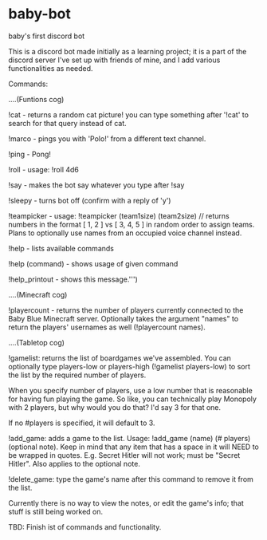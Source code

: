# baby-bot
baby's first discord bot

This is a discord bot made initially as a learning project; it is a part of the discord server I've set up with friends of mine, and I add various functionalities as needed.

Commands:

....(Funtions cog)

!cat - returns a random cat picture! you can type something after '!cat' to search for that query instead of cat.

!marco - pings you with 'Polo!' from a different text channel.

!ping - Pong!

!roll - usage: !roll 4d6

!say - makes the bot say whatever you type after !say

!sleepy - turns bot off (confirm with a reply of 'y')

!teampicker - usage: !teampicker (team1size) (team2size) // returns numbers in the format [ 1, 2 ] vs [ 3, 4, 5 ] in random order to assign teams. Plans to optionally use names from an occupied voice channel instead.

!help - lists available commands

!help (command) - shows usage of given command

!help_printout - shows this message.''')

....(Minecraft cog)

!playercount - returns the number of players currently connected to the Baby Blue Minecraft server. Optionally takes the argument "names" to return the players' usernames as well (!playercount names).

....(Tabletop cog)

!gamelist: returns the list of boardgames we've assembled.
You can optionally type players-low or players-high (!gamelist players-low) to sort the list by the required number of players.

  When you specify number of players, use a low number that is reasonable for having fun playing the game. So like, you can technically play Monopoly with 2 players, but why would you do that? I'd say 3 for that one.

  If no #players is specified, it will default to 3.

!add_game: adds a game to the list. Usage: !add_game (name) (# players) (optional note).
Keep in mind that any item that has a space in it will NEED to be wrapped in quotes. E.g. Secret Hitler will not work; must be "Secret Hitler". Also applies to the optional note.

!delete_game: type the game's name after this command to remove it from the list.

Currently there is no way to view the notes, or edit the game's info; that stuff is still being worked on.

TBD: Finish ist of commands and functionality.
